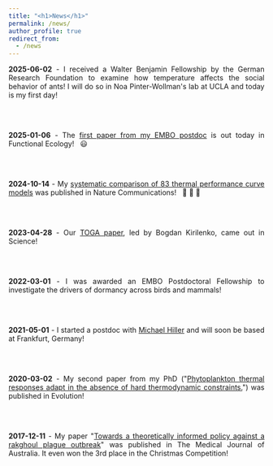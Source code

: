 ```yaml
---
title: "<h1>News</h1>"
permalink: /news/
author_profile: true
redirect_from: 
  - /news
---
```


<div style='text-align:justify'>
<p style='display:inline'>

<b>2025-06-02</b> - I received a Walter Benjamin Fellowship by the German Research Foundation to 
examine how temperature affects the social behavior of ants! I will do so in Noa 
Pinter-Wollman's lab at UCLA and today is my first day!

<br><br>

<b>2025-01-06</b> - The <a href='../publication/16_Numerous_independent_gains'>first paper from my EMBO postdoc</a> is out today in Functional Ecology! &nbsp; &#128515;

<br><br>

<b>2024-10-14</b> - My <a href='../publication/15_No_universal_mathematical_model'>systematic comparison of 83 thermal 
performance curve models</a> was published in Nature Communications! &nbsp; &#127881; &#127881; &#127881;

<br><br>

<b>2023-04-28</b> - Our <a href='../publication/13_TOGA'>TOGA paper</a>, led by Bogdan Kirilenko, came out in Science!

<br><br>

<b>2022-03-01</b> - I was awarded an EMBO Postdoctoral Fellowship to investigate the drivers of dormancy across birds 
and mammals!

<br><br>

<b>2021-05-01</b> - I started a postdoc with <a href='https://tbg.senckenberg.de/hillerlab/'>Michael Hiller</a> 
and will soon be based at Frankfurt, Germany!

<br><br>

<b>2020-03-02</b> - My second paper from my PhD ("<a href='../publication/09_Phytoplankton_thermal_responses_adapt'>Phytoplankton 
thermal responses adapt in the absence of hard thermodynamic constraints.</a>") was published in Evolution!  

<br><br>

<b>2017-12-11</b> - My paper 
"<a href='../publication/5_Towards_a_theoretically_informed'>Towards a 
theoretically informed policy against a rakghoul plague outbreak</a>" 
was published in The Medical Journal of Australia. It even won the 3rd 
place in the Christmas Competition!

</p>
</div>
